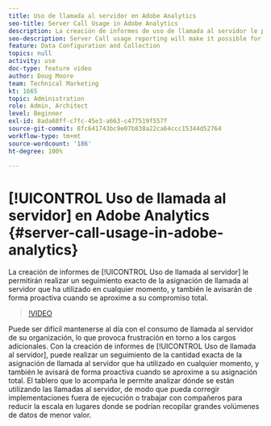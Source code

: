 ```yaml
---
title: Uso de llamada al servidor en Adobe Analytics
seo-title: Server Call Usage in Adobe Analytics
description: La creación de informes de uso de llamada al servidor le permitirán realizar un seguimiento exacto de la asignación de llamada al servidor que ha utilizado en cualquier momento, y también le avisarán de forma proactiva cuando se aproxime a su compromiso total.
seo-description: Server Call usage reporting will make it possible for you to track exactly how much of your server call commitment you’ve used at any point in time, and will also proactively alert you when you are approaching your total commitment.
feature: Data Configuration and Collection
topics: null
activity: use
doc-type: feature video
author: Doug Moore
team: Technical Marketing
kt: 1665
topic: Administration
role: Admin, Architect
level: Beginner
exl-id: 8ada68ff-c7fc-45e3-a663-c477519f557f
source-git-commit: 8fc641743bc9e07b838a22ca64ccc15344d52764
workflow-type: tm+mt
source-wordcount: '186'
ht-degree: 100%

---
```


# [!UICONTROL Uso de llamada al servidor] en Adobe Analytics {#server-call-usage-in-adobe-analytics}

La creación de informes de [!UICONTROL Uso de llamada al servidor] le permitirán realizar un seguimiento exacto de la asignación de llamada al servidor que ha utilizado en cualquier momento, y también le avisarán de forma proactiva cuando se aproxime a su compromiso total.

>[!VIDEO](https://video.tv.adobe.com/v/23137/?quality=12&learn=on)

Puede ser difícil mantenerse al día con el consumo de llamada al servidor de su organización, lo que provoca frustración en torno a los cargos adicionales. Con la creación de informes de [!UICONTROL Uso de llamada al servidor], puede realizar un seguimiento de la cantidad exacta de la asignación de llamada al servidor que ha utilizado en cualquier momento, y también le avisará de forma proactiva cuando se aproxime a su asignación total. El tablero que lo acompaña le permite analizar dónde se están utilizando las llamadas al servidor, de modo que pueda corregir implementaciones fuera de ejecución o trabajar con compañeros para reducir la escala en lugares donde se podrían recopilar grandes volúmenes de datos de menor valor.
